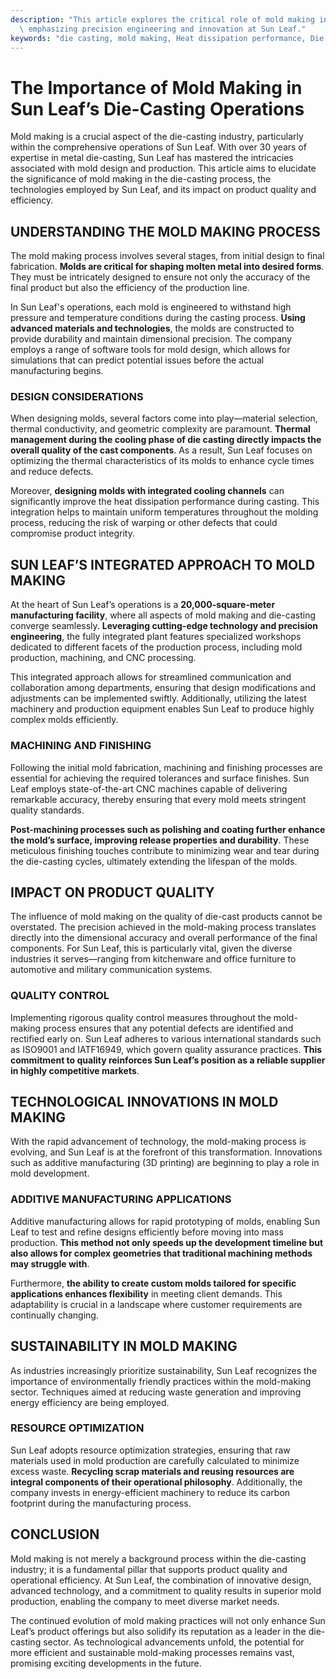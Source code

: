 ```yaml
---
description: "This article explores the critical role of mold making in die-casting operations,\
  \ emphasizing precision engineering and innovation at Sun Leaf."
keywords: "die casting, mold making, Heat dissipation performance, Die casting process"
---
```

# The Importance of Mold Making in Sun Leaf’s Die-Casting Operations

Mold making is a crucial aspect of the die-casting industry, particularly within the comprehensive operations of Sun Leaf. With over 30 years of expertise in metal die-casting, Sun Leaf has mastered the intricacies associated with mold design and production. This article aims to elucidate the significance of mold making in the die-casting process, the technologies employed by Sun Leaf, and its impact on product quality and efficiency.

## UNDERSTANDING THE MOLD MAKING PROCESS

The mold making process involves several stages, from initial design to final fabrication. **Molds are critical for shaping molten metal into desired forms**. They must be intricately designed to ensure not only the accuracy of the final product but also the efficiency of the production line.

In Sun Leaf's operations, each mold is engineered to withstand high pressure and temperature conditions during the casting process. **Using advanced materials and technologies**, the molds are constructed to provide durability and maintain dimensional precision. The company employs a range of software tools for mold design, which allows for simulations that can predict potential issues before the actual manufacturing begins. 

### DESIGN CONSIDERATIONS

When designing molds, several factors come into play—material selection, thermal conductivity, and geometric complexity are paramount. **Thermal management during the cooling phase of die casting directly impacts the overall quality of the cast components**. As a result, Sun Leaf focuses on optimizing the thermal characteristics of its molds to enhance cycle times and reduce defects.

Moreover, **designing molds with integrated cooling channels** can significantly improve the heat dissipation performance during casting. This integration helps to maintain uniform temperatures throughout the molding process, reducing the risk of warping or other defects that could compromise product integrity.

## SUN LEAF’S INTEGRATED APPROACH TO MOLD MAKING

At the heart of Sun Leaf’s operations is a **20,000-square-meter manufacturing facility**, where all aspects of mold making and die-casting converge seamlessly. **Leveraging cutting-edge technology and precision engineering**, the fully integrated plant features specialized workshops dedicated to different facets of the production process, including mold production, machining, and CNC processing.

This integrated approach allows for streamlined communication and collaboration among departments, ensuring that design modifications and adjustments can be implemented swiftly. Additionally, utilizing the latest machinery and production equipment enables Sun Leaf to produce highly complex molds efficiently.

### MACHINING AND FINISHING

Following the initial mold fabrication, machining and finishing processes are essential for achieving the required tolerances and surface finishes. Sun Leaf employs state-of-the-art CNC machines capable of delivering remarkable accuracy, thereby ensuring that every mold meets stringent quality standards.

**Post-machining processes such as polishing and coating further enhance the mold’s surface, improving release properties and durability**. These meticulous finishing touches contribute to minimizing wear and tear during the die-casting cycles, ultimately extending the lifespan of the molds.

## IMPACT ON PRODUCT QUALITY

The influence of mold making on the quality of die-cast products cannot be overstated. The precision achieved in the mold-making process translates directly into the dimensional accuracy and overall performance of the final components. For Sun Leaf, this is particularly vital, given the diverse industries it serves—ranging from kitchenware and office furniture to automotive and military communication systems.

### QUALITY CONTROL

Implementing rigorous quality control measures throughout the mold-making process ensures that any potential defects are identified and rectified early on. Sun Leaf adheres to various international standards such as ISO9001 and IATF16949, which govern quality assurance practices. **This commitment to quality reinforces Sun Leaf’s position as a reliable supplier in highly competitive markets**.

## TECHNOLOGICAL INNOVATIONS IN MOLD MAKING

With the rapid advancement of technology, the mold-making process is evolving, and Sun Leaf is at the forefront of this transformation. Innovations such as additive manufacturing (3D printing) are beginning to play a role in mold development.

### ADDITIVE MANUFACTURING APPLICATIONS

Additive manufacturing allows for rapid prototyping of molds, enabling Sun Leaf to test and refine designs efficiently before moving into mass production. **This method not only speeds up the development timeline but also allows for complex geometries that traditional machining methods may struggle with**. 

Furthermore, **the ability to create custom molds tailored for specific applications enhances flexibility** in meeting client demands. This adaptability is crucial in a landscape where customer requirements are continually changing.

## SUSTAINABILITY IN MOLD MAKING

As industries increasingly prioritize sustainability, Sun Leaf recognizes the importance of environmentally friendly practices within the mold-making sector. Techniques aimed at reducing waste generation and improving energy efficiency are being employed.

### RESOURCE OPTIMIZATION

Sun Leaf adopts resource optimization strategies, ensuring that raw materials used in mold production are carefully calculated to minimize excess waste. **Recycling scrap materials and reusing resources are integral components of their operational philosophy**. Additionally, the company invests in energy-efficient machinery to reduce its carbon footprint during the manufacturing process.

## CONCLUSION

Mold making is not merely a background process within the die-casting industry; it is a fundamental pillar that supports product quality and operational efficiency. At Sun Leaf, the combination of innovative design, advanced technology, and a commitment to quality results in superior mold production, enabling the company to meet diverse market needs.

The continued evolution of mold making practices will not only enhance Sun Leaf’s product offerings but also solidify its reputation as a leader in the die-casting sector. As technological advancements unfold, the potential for more efficient and sustainable mold-making processes remains vast, promising exciting developments in the future.
